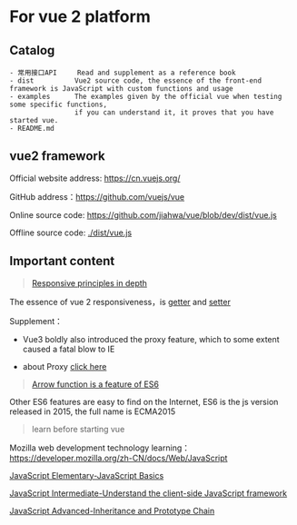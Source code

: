 # For vue 2 platform

## Catalog
```doc
- 常用接口API	  Read and supplement as a reference book
- dist		    Vue2 source code, the essence of the front-end framework is JavaScript with custom functions and usage
- examples	    The examples given by the official vue when testing some specific functions, 
                if you can understand it, it proves that you have started vue.
- README.md
```

## vue2 framework

Official website address: https://cn.vuejs.org/

GitHub address：https://github.com/vuejs/vue

Online source code: https://github.com/jiahwa/vue/blob/dev/dist/vue.js

Offline source code: [./dist/vue.js](./dist/vue.js)

## Important content

> [Responsive principles in depth](https://cn.vuejs.org/v2/guide/reactivity.html)

The essence of vue 2 responsiveness，is [getter](https://developer.mozilla.org/zh-CN/docs/Web/JavaScript/Reference/Functions/get) and [setter](https://developer.mozilla.org/zh-CN/docs/Web/JavaScript/Reference/Functions/set)

Supplement：

- Vue3 boldly also introduced the proxy feature, which to some extent caused a fatal blow to IE

- about Proxy [click here](https://developer.mozilla.org/zh-CN/docs/Web/JavaScript/Reference/Global_Objects/Proxy)

> [Arrow function is a feature of ES6](https://developer.mozilla.org/zh-CN/docs/Web/JavaScript/Reference/Functions/Arrow_functions)

Other ES6 features are easy to find on the Internet, ES6 is the js version released in 2015, the full name is ECMA2015

> learn before starting vue

Mozilla web development technology learning：https://developer.mozilla.org/zh-CN/docs/Web/JavaScript

[JavaScript Elementary-JavaScript Basics](https://developer.mozilla.org/zh-CN/docs/Learn/Getting_started_with_the_web/JavaScript_basics)

[JavaScript Intermediate-Understand the client-side JavaScript framework](https://developer.mozilla.org/zh-CN/docs/Learn/Tools_and_testing/Client-side_JavaScript_frameworks)

[JavaScript Advanced-Inheritance and Prototype Chain](https://developer.mozilla.org/zh-CN/docs/Web/JavaScript/Inheritance_and_the_prototype_chain)

